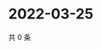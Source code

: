 # 2022-03-25

共 0 条

<!-- BEGIN WEIBO -->
<!-- 最后更新时间 Fri Mar 25 2022 02:18:25 GMT+0800 (China Standard Time) -->

<!-- END WEIBO -->
